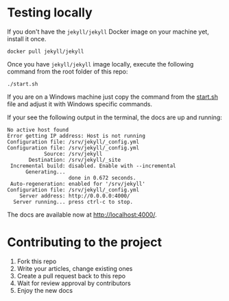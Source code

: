 # Testing locally

If you don't have the ``jekyll/jekyll`` Docker image on your machine yet,
install it once.

````
docker pull jekyll/jekyll
````

Once you have ``jekyll/jekyll`` image locally, execute the following
command from the root folder of this repo:

````
./start.sh
````

If you are on a Windows machine just copy the command from the
[start.sh](./start.sh) file and adjust it with Windows specific commands.

If your see the following output in the terminal, the docs are up and running:

````
No active host found
Error getting IP address: Host is not running
Configuration file: /srv/jekyll/_config.yml
Configuration file: /srv/jekyll/_config.yml
            Source: /srv/jekyll
       Destination: /srv/jekyll/_site
 Incremental build: disabled. Enable with --incremental
      Generating...
                    done in 0.672 seconds.
 Auto-regeneration: enabled for '/srv/jekyll'
Configuration file: /srv/jekyll/_config.yml
    Server address: http://0.0.0.0:4000/
  Server running... press ctrl-c to stop.
 ````

The docs are available now at [http://localhost:4000/](http://localhost:4000/).


# Contributing to the project

1. Fork this repo
2. Write your articles, change existing ones
3. Create a pull request back to this repo
4. Wait for review approval by contributors
5. Enjoy the new docs

